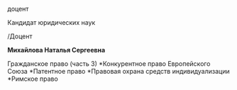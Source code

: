 доцент

Кандидат юридических наук

/Доцент

**Михайлова Наталья Сергеевна**

Гражданское право (часть 3)
	*Конкурентное право Европейского Союза
	*Патентное право
	*Правовая охрана средств индивидуализации
	*Римское право